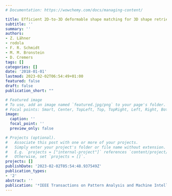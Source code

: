 ```yaml
---
# Documentation: https://wowchemy.com/docs/managing-content/

title: Efficient 2D-to-3D deformable shape matching for 3D shape retrieval applications
subtitle: ''
summary: ''
authors:
- Z. Lähner
- rodola
- F. R. Schmidt
- M. M. Bronstein
- D. Cremers
tags: []
categories: []
date: '2018-01-01'
lastmod: 2023-02-02T06:54:49+01:00
featured: false
draft: false
publication_short: ""

# Featured image
# To use, add an image named `featured.jpg/png` to your page's folder.
# Focal points: Smart, Center, TopLeft, Top, TopRight, Left, Right, BottomLeft, Bottom, BottomRight.
image:
  caption: ''
  focal_point: ''
  preview_only: false

# Projects (optional).
#   Associate this post with one or more of your projects.
#   Simply enter your project's folder or file name without extension.
#   E.g. `projects = ["internal-project"]` references `content/project/deep-learning/index.md`.
#   Otherwise, set `projects = []`.
projects: []
publishDate: '2023-02-02T05:54:48.937549Z'
publication_types:
- '2'
abstract: ''
publication: '*IEEE Transactions on Pattern Analysis and Machine Intelligence (TPAMI)*'
---
```

